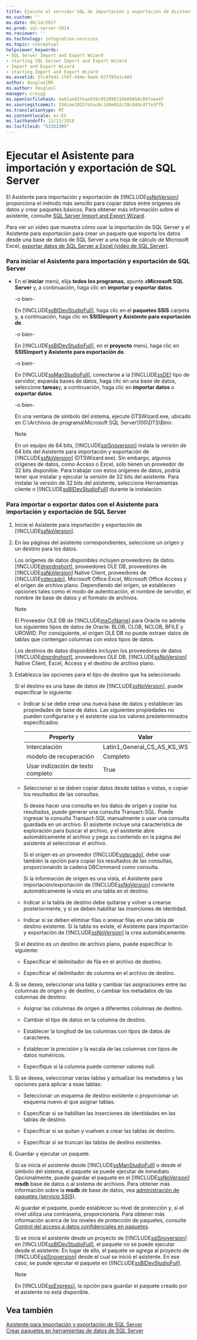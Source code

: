 ```yaml
---
title: Ejecute el servidor SQL de importación y exportación de Asistente | Microsoft Docs
ms.custom: ''
ms.date: 06/14/2017
ms.prod: sql-server-2014
ms.reviewer: ''
ms.technology: integration-services
ms.topic: conceptual
helpviewer_keywords:
- SQL Server Import and Export Wizard
- starting SQL Server Import and Export Wizard
- Import and Export Wizard
- starting Import and Export Wizard
ms.assetid: 5fc4f6d1-1f6f-444e-9aeb-827f85e1c405
author: douglaslMS
ms.author: douglasl
manager: craigg
ms.openlocfilehash: 4a01ae02feae938c952096216b89858c007aee4f
ms.sourcegitcommit: 334cae1925fa5ac6c140e0b2c38c844c477e3ffb
ms.translationtype: MT
ms.contentlocale: es-ES
ms.lasthandoff: 12/13/2018
ms.locfileid: "53351395"
---
```

# <a name="run-the-sql-server-import-and-export-wizard"></a>Ejecutar el Asistente para importación y exportación de SQL Server
  El Asistente para importación y exportación de [!INCLUDE[ssNoVersion](../../includes/ssnoversion-md.md)] proporciona el método más sencillo para copiar datos entre orígenes de datos y crear paquetes básicos. Para obtener más información sobre el asistente, consulte [SQL Server Import and Export Wizard](import-and-export-data-with-the-sql-server-import-and-export-wizard.md).  
  
 Para ver un vídeo que muestra cómo usar la importación de SQL Server y el Asistente para exportación para crear un paquete que exporta los datos desde una base de datos de SQL Server a una hoja de cálculo de Microsoft Excel, [exportar datos de SQL Server a Excel (vídeo de SQL Server)](https://go.microsoft.com/fwlink/?LinkId=131024).  
  
### <a name="to-start-the-sql-server-import-and-export-wizard"></a>Para iniciar el Asistente para importación y exportación de SQL Server  
  
-   En el **iniciar** menú, elija **todos los programas**, apunte a**Microsoft SQL Server** y, a continuación, haga clic en **importar y exportar datos**.  
  
     -o bien-  
  
     En [!INCLUDE[ssBIDevStudioFull](../../includes/ssbidevstudiofull-md.md)], haga clic en el **paquetes SSIS** carpeta y, a continuación, haga clic en **SSISImport y Asistente para exportación de**.  
  
     -o bien-  
  
     En [!INCLUDE[ssBIDevStudioFull](../../includes/ssbidevstudiofull-md.md)], en el **proyecto** menú, haga clic en **SSISImport y Asistente para exportación de**.  
  
     -o bien-  
  
     En [!INCLUDE[ssManStudioFull](../../includes/ssmanstudiofull-md.md)], conectarse a la [!INCLUDE[ssDE](../../includes/ssde-md.md)] tipo de servidor, expanda bases de datos, haga clic en una base de datos, seleccione **tareas**y, a continuación, haga clic en **importar datos** o **exportar datos**.  
  
     -o bien-  
  
     En una ventana de símbolo del sistema, ejecute DTSWizard.exe, ubicado en C:\Archivos de programa\Microsoft SQL Server\100\DTS\Binn.  
  
    > [!NOTE]  
    >  En un equipo de 64 bits, [!INCLUDE[ssISnoversion](../../includes/ssisnoversion-md.md)] instala la versión de 64 bits del Asistente para importación y exportación de [!INCLUDE[ssNoVersion](../../includes/ssnoversion-md.md)] (DTSWizard.exe). Sin embargo, algunos orígenes de datos, como Access o Excel, solo tienen un proveedor de 32 bits disponible. Para trabajar con estos orígenes de datos, podría tener que instalar y ejecutar la versión de 32 bits del asistente. Para instalar la versión de 32 bits del asistente, seleccione Herramientas cliente o [!INCLUDE[ssBIDevStudioFull](../../includes/ssbidevstudiofull-md.md)] durante la instalación.  
  
### <a name="to-import-or-export-data-by-using-the-sql-server-import-and-export-wizard"></a>Para importar o exportar datos con el Asistente para importación y exportación de SQL Server  
  
1.  Inicie el Asistente para importación y exportación de [!INCLUDE[ssNoVersion](../../includes/ssnoversion-md.md)].  
  
2.  En las páginas del asistente correspondientes, seleccione un origen y un destino para los datos.  
  
     Los orígenes de datos disponibles incluyen proveedores de datos [!INCLUDE[dnprdnshort](../../includes/dnprdnshort-md.md)], proveedores OLE DB, proveedores de [!INCLUDE[ssNoVersion](../../includes/ssnoversion-md.md)] Native Client, proveedores de [!INCLUDE[vstecado](../../includes/vstecado-md.md)], Microsoft Office Excel, Microsoft Office Access y el origen de archivo plano. Dependiendo del origen, se establecen opciones tales como el modo de autenticación, el nombre de servidor, el nombre de base de datos y el formato de archivos.  
  
    > [!NOTE]  
    >  El Proveedor OLE DB de [!INCLUDE[msCoName](../../includes/msconame-md.md)] para Oracle no admite los siguientes tipos de datos de Oracle: BLOB, CLOB, NCLOB, BFILE y UROWID. Por consiguiente, el origen OLE DB no puede extraer datos de tablas que contengan columnas con estos tipos de datos.  
  
     Los destinos de datos disponibles incluyen los proveedores de datos [!INCLUDE[dnprdnshort](../../includes/dnprdnshort-md.md)], proveedores OLE DB, [!INCLUDE[ssNoVersion](../../includes/ssnoversion-md.md)] Native Client, Excel, Access y el destino de archivo plano.  
  
3.  Establezca las opciones para el tipo de destino que ha seleccionado.  
  
     Si el destino es una base de datos de [!INCLUDE[ssNoVersion](../../includes/ssnoversion-md.md)], puede especificar lo siguiente:  
  
    -   Indicar si se debe crear una nueva base de datos y establecer las propiedades de base de datos. Las siguientes propiedades no pueden configurarse y el asistente usa los valores predeterminados especificados:  
  
        |Property|Valor|  
        |--------------|-----------|  
        |Intercalación|Latin1_General_CS_AS_KS_WS|  
        |modelo de recuperación|Completo|  
        |Usar indización de texto completo|True|  
  
    -   Seleccionar si se deben copiar datos desde tablas o vistas, o copiar los resultados de las consultas.  
  
         Si desea hacer una consulta en los datos de origen y copiar los resultados, puede generar una consulta Transact-SQL. Puede ingresar la consulta Transact-SQL manualmente o usar una consulta guardada en un archivo. El asistente incluye una característica de exploración para buscar el archivo, y el asistente abre automáticamente el archivo y pega su contenido en la página del asistente al seleccionar el archivo.  
  
         Si el origen es un proveedor [!INCLUDE[vstecado](../../includes/vstecado-md.md)], debe usar también la opción para copiar los resultados de las consultas, proporcionando la cadena DBCommand como consulta.  
  
         Si la información de origen es una vista, el Asistente para importación/exportación de [!INCLUDE[ssNoVersion](../../includes/ssnoversion-md.md)] convierte automáticamente la vista en una tabla en el destino.  
  
    -   Indicar si la tabla de destino debe quitarse y volver a crearse posteriormente, y si se deben habilitar las inserciones de identidad.  
  
    -   Indicar si se deben eliminar filas o anexar filas en una tabla de destino existente. Si la tabla no existe, el Asistente para importación y exportación de [!INCLUDE[ssNoVersion](../../includes/ssnoversion-md.md)] la crea automáticamente.  
  
     Si el destino es un destino de archivo plano, puede especificar lo siguiente:  
  
    -   Especificar el delimitador de fila en el archivo de destino.  
  
    -   Especificar el delimitador de columna en el archivo de destino.  
  
4.  Si se desea, seleccionar una tabla y cambiar las asignaciones entre las columnas de origen y de destino, o cambiar los metadatos de las columnas de destino:  
  
    -   Asignar las columnas de origen a diferentes columnas de destino.  
  
    -   Cambiar el tipo de datos en la columna de destino.  
  
    -   Establecer la longitud de las columnas con tipos de datos de caracteres.  
  
    -   Establecer la precisión y la escala de las columnas con tipos de datos numéricos.  
  
    -   Especifique si la columna puede contener valores null.  
  
5.  Si se desea, seleccionar varias tablas y actualizar los metadatos y las opciones para aplicar a esas tablas:  
  
    -   Seleccionar un esquema de destino existente o proporcionar un esquema nuevo al que asignar tablas.  
  
    -   Especificar si se habilitan las inserciones de identidades en las tablas de destino.  
  
    -   Especificar si se quitan y vuelven a crear las tablas de destino.  
  
    -   Especificar si se truncan las tablas de destino existentes.  
  
6.  Guardar y ejecutar un paquete.  
  
     Si se inicia el asistente desde [!INCLUDE[ssManStudioFull](../../includes/ssmanstudiofull-md.md)] o desde el símbolo del sistema, el paquete se puede ejecutar de inmediato. Opcionalmente, puede guardar el paquete en el [!INCLUDE[ssNoVersion](../../includes/ssnoversion-md.md)] **msdb** base de datos o al sistema de archivos. Para obtener más información sobre la **msdb** de base de datos, vea [administración de paquetes &#40;servicio SSIS&#41;](../service/package-management-ssis-service.md).  
  
     Al guardar el paquete, puede establecer su nivel de protección y, si el nivel utiliza una contraseña, proporcionarla. Para obtener más información acerca de los niveles de protección de paquetes, consulte [Control del acceso a datos confidenciales en paquetes](../security/access-control-for-sensitive-data-in-packages.md).  
  
     Si se inicia el asistente desde un proyecto de [!INCLUDE[ssISnoversion](../../includes/ssisnoversion-md.md)] en [!INCLUDE[ssBIDevStudioFull](../../includes/ssbidevstudiofull-md.md)], el paquete no se puede ejecutar desde el asistente. En lugar de ello, el paquete se agrega al proyecto de [!INCLUDE[ssISnoversion](../../includes/ssisnoversion-md.md)] desde el cual se inició el asistente. En ese caso, se puede ejecutar el paquete en [!INCLUDE[ssBIDevStudioFull](../../includes/ssbidevstudiofull-md.md)].  
  
    > [!NOTE]  
    >  En [!INCLUDE[ssExpress](../../includes/ssexpress-md.md)], la opción para guardar el paquete creado por el asistente no está disponible.  
  
## <a name="see-also"></a>Vea también  
 [Asistente para importación y exportación de SQL Server](import-and-export-data-with-the-sql-server-import-and-export-wizard.md)   
 [Crear paquetes en herramientas de datos de SQL Server](../create-packages-in-sql-server-data-tools.md)  
  
  
